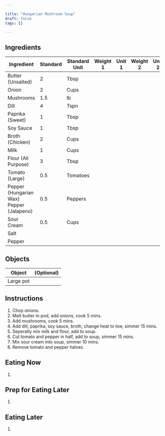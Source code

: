 ```yaml
---

title: "Hungarian Mushroom Soup"
draft: false
tags: []

---
```


## Ingredients

|      Ingredient         | Standard | Standard Unit | Weight 1 | Unit 1 | Weight 2 | Unit 2 |
|      ----------         | -------- | ------------- | -------- | ------ | -------- | ------ |
| Butter (Unsalted)       | 2        | Tbsp          |          |        |          |        |
| Onion                   | 2        | Cups          |          |        |          |        |
| Mushrooms               | 1.5      | lb            |          |        |          |        |
| Dill                    | 4        | Tspn          |          |        |          |        |
| Paprika (Sweet)         | 1        | Tbsp          |          |        |          |        |
| Soy Sauce               | 1        | Tbsp          |          |        |          |        |
| Broth (Chicken)         | 2        | Cups          |          |        |          |        |
| Milk                    | 1        | Cups          |          |        |          |        |
| Flour (All Purpose)     | 3        | Tbsp          |          |        |          |        |
| Tomato (Large)          | 0.5      | Tomatoes      |          |        |          |        |
| Pepper (Hungarian Wax) <br /> Pepper (Jalapeno)| 0.5      | Peppers       |          |        |          |        |
| Sour Cream              | 0.5      | Cups          |          |        |          |        |
| Salt                    |          |               |          |        |          |        |
| Pepper                  |          |               |          |        |          |        |

## Objects

|        Object        | (Optional) |
|        ------        | ---------- |
| Large pot            |            |

## Instructions

1. Chop onions.
1. Melt butter in pod, add onions, cook 5 mins.
2. Add mushrooms, cook 5 mins.
3. Add dill, paprika, soy sauce, broth, change heat to low, simmer 15 mins.
4. Seperatly mix milk and flour, add to soup.
5. Cut tomato and pepper in half, add to soup, simmer 15 mins.
6. Mix sour cream into soup, simmer 10 mins.
7. Remove tomato and pepper halves.

## Eating Now

1. 

## Prep for Eating Later

1. 

## Eating Later

1. 
